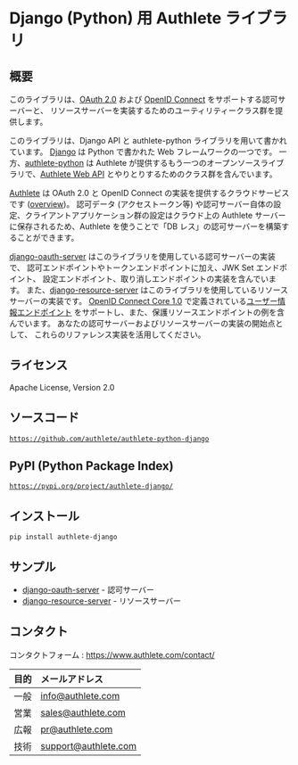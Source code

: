 Django (Python) 用 Authlete ライブラリ
======================================

概要
----

このライブラリは、[OAuth 2.0][RFC6749] および [OpenID Connect][OIDC]
をサポートする認可サーバーと、
リソースサーバーを実装するためのユーティリティークラス群を提供します。

このライブラリは、Django API と authlete-python ライブラリを用いて書かれています。
[Django][Django] は Python で書かれた Web フレームワークの一つです。
一方、[authlete-python][AuthletePython] は Authlete
が提供するもう一つのオープンソースライブラリで、[Authlete Web API][AuthleteAPI]
とやりとりするためのクラス群を含んでいます。

[Authlete][Authlete] は OAuth 2.0 と OpenID Connect の実装を提供するクラウドサービスです
([overview][AuthleteOverview])。 認可データ (アクセストークン等)
や認可サーバー自体の設定、クライアントアプリケーション群の設定はクラウド上の Authlete
サーバーに保存されるため、Authlete を使うことで「DB レス」の認可サーバーを構築することができます。

[django-oauth-server][DjangoOAuthServer] はこのライブラリを使用している認可サーバーの実装で、
認可エンドポイントやトークンエンドポイントに加え、JWK Set エンドポイント、
設定エンドポイント、取り消しエンドポイントの実装を含んでいます。
また、[django-resource-server][DjangoResourceServer]
はこのライブラリを使用しているリソースサーバーの実装です。 [OpenID Connect Core 1.0][OIDCCore]
で定義されている[ユーザー情報エンドポイント][UserInfoEndpoint]
をサポートし、また、保護リソースエンドポイントの例を含んでいます。
あなたの認可サーバーおよびリソースサーバーの実装の開始点として、
これらのリファレンス実装を活用してください。

ライセンス
----------

  Apache License, Version 2.0

ソースコード
------------

  <code>https://github.com/authlete/authlete-python-django</code>

PyPI (Python Package Index)
---------------------------

  <code>https://pypi.org/project/authlete-django/</code>

インストール
------------

    pip install authlete-django

サンプル
--------

- [django-oauth-server][DjangoOAuthServer] - 認可サーバー
- [django-resource-server][DjangoResourceServer] - リソースサーバー

コンタクト
----------

コンタクトフォーム : https://www.authlete.com/contact/

| 目的 | メールアドレス       |
|:-----|:---------------------|
| 一般 | info@authlete.com    |
| 営業 | sales@authlete.com   |
| 広報 | pr@authlete.com      |
| 技術 | support@authlete.com |

[Authlete]:             https://www.authlete.com/
[AuthleteAPI]:          https://docs.authlete.com/
[AuthleteOverview]:     https://www.authlete.com/developers/overview/
[AuthletePython]:       https://github.com/authlete/authlete-python/
[Django]:               https://www.djangoproject.com/
[DjangoOAuthServer]:    https://github.com/authlete/django-oauth-server/
[DjangoResourceServer]: https://github.com/authlete/django-resource-server/
[OIDC]:                 https://openid.net/connect/
[OIDCCore]:             https://openid.net/specs/openid-connect-core-1_0.html
[RFC6749]:              https://tools.ietf.org/html/rfc6749
[UserInfoEndpoint]:     https://openid.net/specs/openid-connect-core-1_0.html#UserInfo
